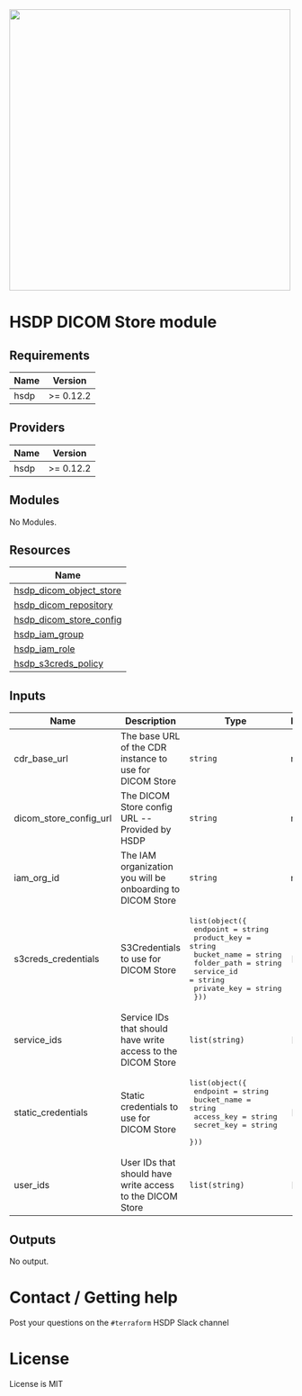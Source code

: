 <img src="https://cdn.rawgit.com/hashicorp/terraform-website/master/content/source/assets/images/logo-hashicorp.svg" width="500px">

# HSDP DICOM Store module

## Requirements

| Name | Version |
|------|---------|
| hsdp | >= 0.12.2 |

## Providers

| Name | Version |
|------|---------|
| hsdp | >= 0.12.2 |

## Modules

No Modules.

## Resources

| Name |
|------|
| [hsdp_dicom_object_store](https://registry.terraform.io/providers/philips-software/hsdp/0.12.2/docs/resources/dicom_object_store) |
| [hsdp_dicom_repository](https://registry.terraform.io/providers/philips-software/hsdp/0.12.2/docs/resources/dicom_repository) |
| [hsdp_dicom_store_config](https://registry.terraform.io/providers/philips-software/hsdp/0.12.2/docs/resources/dicom_store_config) |
| [hsdp_iam_group](https://registry.terraform.io/providers/philips-software/hsdp/0.12.2/docs/resources/iam_group) |
| [hsdp_iam_role](https://registry.terraform.io/providers/philips-software/hsdp/0.12.2/docs/resources/iam_role) |
| [hsdp_s3creds_policy](https://registry.terraform.io/providers/philips-software/hsdp/0.12.2/docs/resources/s3creds_policy) |

## Inputs

| Name | Description | Type | Default | Required |
|------|-------------|------|---------|:--------:|
| cdr\_base\_url | The base URL of the CDR instance to use for DICOM Store | `string` | n/a | yes |
| dicom\_store\_config\_url | The DICOM Store config URL -- Provided by HSDP | `string` | n/a | yes |
| iam\_org\_id | The IAM organization you will be onboarding to DICOM Store | `string` | n/a | yes |
| s3creds\_credentials | S3Credentials to use for DICOM Store | <pre>list(object({<br>    endpoint    = string<br>    product_key = string<br>    bucket_name = string<br>    folder_path = string<br>    service_id  = string<br>    private_key = string<br>  }))</pre> | `[]` | no |
| service\_ids | Service IDs that should have write access to the DICOM Store | `list(string)` | `[]` | no |
| static\_credentials | Static credentials to use for DICOM Store | <pre>list(object({<br>    endpoint    = string<br>    bucket_name = string<br>    access_key  = string<br>    secret_key  = string<br>  }))</pre> | `[]` | no |
| user\_ids | User IDs that should have write access to the DICOM Store | `list(string)` | `[]` | no |

## Outputs

No output.


# Contact / Getting help

Post your questions on the `#terraform` HSDP Slack channel

# License

License is MIT
